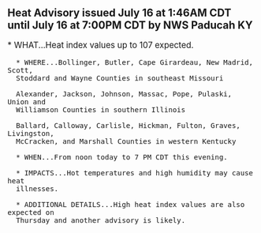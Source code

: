 <p>
   <h2>Heat Advisory issued July 16 at 1:46AM CDT until July 16 at 7:00PM CDT by NWS Paducah KY</h2>
   <div style="font-size:120%">* WHAT...Heat index values up to 107 expected.
      
      * WHERE...Bollinger, Butler, Cape Girardeau, New Madrid, Scott,
      Stoddard and Wayne Counties in southeast Missouri
      
      Alexander, Jackson, Johnson, Massac, Pope, Pulaski, Union and
      Williamson Counties in southern Illinois
      
      Ballard, Calloway, Carlisle, Hickman, Fulton, Graves, Livingston,
      McCracken, and Marshall Counties in western Kentucky
      
      * WHEN...From noon today to 7 PM CDT this evening.
      
      * IMPACTS...Hot temperatures and high humidity may cause heat
      illnesses.
      
      * ADDITIONAL DETAILS...High heat index values are also expected on
      Thursday and another advisory is likely.
   </div>
</p>